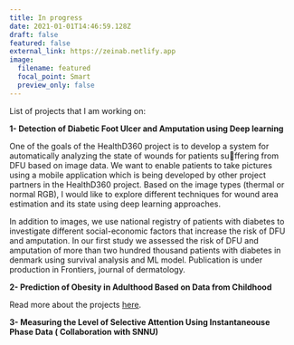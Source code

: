 ```yaml
---
title: In progress
date: 2021-01-01T14:46:59.128Z
draft: false
featured: false
external_link: https://zeinab.netlify.app
image:
  filename: featured
  focal_point: Smart
  preview_only: false
---
```

List of projects that I am working on:

**1- Detection of Diabetic Foot Ulcer and Amputation using Deep learning**

One of the goals of the HealthD360 project is to develop a system for automatically analyzing the state of
wounds for patients suffering from DFU based on image data. We want to enable patients to take pictures using
a mobile application which is being developed by other project partners in the HealthD360 project. Based on the
image types (thermal or normal RGB), I would like to explore different techniques for wound area estimation
and its state using deep learning approaches.

In addition to images, we use national registry of patients with diabetes to investigate different social-economic factors that increase the risk of DFU and amputation. In our first study we assessed the risk of DFU and amputation of more than two hundred thousand patients with diabetes in denmark using survival analysis and ML model. Publication is under production in Frontiers, journal of dermatology. 



**2- Prediction of Obesity in Adulthood Based on Data from Childhood**

Read more about the projects [here](https://healthd360.dk/en/).

**3- Measuring the Level of Selective Attention Using Instantaneouse Phase Data ( Collaboration with SNNU)**